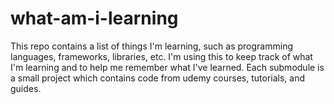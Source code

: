 # what-am-i-learning

This repo contains a list of things I'm learning, such as programming languages, frameworks, libraries, etc. I'm using this to keep track of what I'm learning and to help me remember what I've learned.
Each submodule is a small project which contains code from udemy courses, tutorials, and guides.
